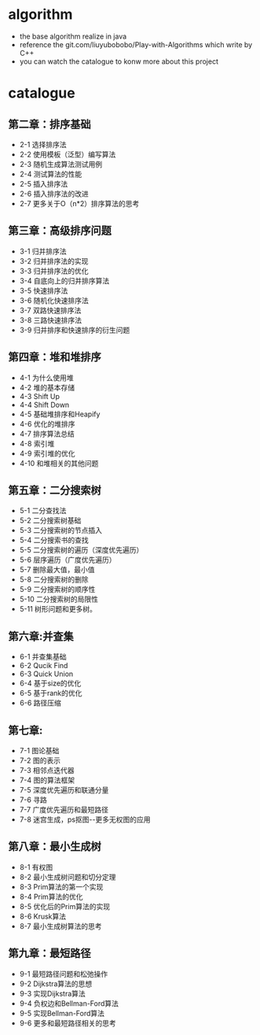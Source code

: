 # algorithm
* the base algorithm realize in java
* reference the git.com/liuyubobobo/Play-with-Algorithms which write by C++
* you can watch the catalogue to konw more about this project 
# catalogue
## 第二章：排序基础
* 2-1 选择排序法
* 2-2 使用模板（泛型）编写算法
* 2-3 随机生成算法测试用例
* 2-4 测试算法的性能
* 2-5 插入排序法
* 2-6 插入排序法的改进
* 2-7 更多关于O（n*2）排序算法的思考
## 第三章：高级排序问题
* 3-1 归并排序法
* 3-2 归并排序法的实现
* 3-3 归并排序法的优化
* 3-4 自底向上的归并排序算法
* 3-5 快速排序法
* 3-6 随机化快速排序法
* 3-7 双路快速排序法
* 3-8 三路快速排序法
* 3-9 归并排序和快速排序的衍生问题
## 第四章：堆和堆排序
* 4-1 为什么使用堆
* 4-2 堆的基本存储
* 4-3 Shift Up
* 4-4 Shift Down
* 4-5 基础堆排序和Heapify
* 4-6 优化的堆排序
* 4-7 排序算法总结
* 4-8 索引堆
* 4-9 索引堆的优化
* 4-10 和堆相关的其他问题
## 第五章：二分搜索树
* 5-1 二分查找法
* 5-2 二分搜索树基础
* 5-3 二分搜索树的节点插入
* 5-4 二分搜索书的查找
* 5-5 二分搜索树的遍历（深度优先遍历）
* 5-6 层序遍历（广度优先遍历）
* 5-7 删除最大值，最小值
* 5-8 二分搜索树的删除
* 5-9 二分搜索树的顺序性
* 5-10 二分搜索树的局限性
* 5-11 树形问题和更多树。
## 第六章:并查集
* 6-1 并查集基础
* 6-2 Qucik Find
* 6-3 Quick Union
* 6-4 基于size的优化
* 6-5 基于rank的优化
* 6-6 路径压缩
## 第七章: 
* 7-1 图论基础
* 7-2 图的表示
* 7-3 相邻点迭代器
* 7-4 图的算法框架
* 7-5 深度优先遍历和联通分量
* 7-6 寻路
* 7-7 广度优先遍历和最短路径
* 7-8 迷宫生成，ps抠图--更多无权图的应用
## 第八章：最小生成树
* 8-1 有权图
* 8-2 最小生成树问题和切分定理
* 8-3 Prim算法的第一个实现
* 8-4 Prim算法的优化
* 8-5 优化后的Prim算法的实现
* 8-6 Krusk算法
* 8-7 最小生成树算法的思考
## 第九章：最短路径
* 9-1 最短路径问题和松弛操作
* 9-2 Dijkstra算法的思想
* 9-3 实现Dijkstra算法
* 9-4 负权边和Bellman-Ford算法
* 9-5 实现Bellman-Ford算法
* 9-6 更多和最短路径相关的思考